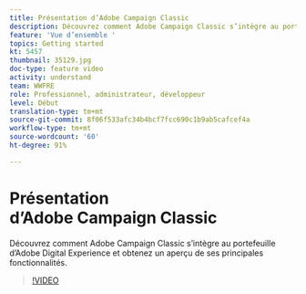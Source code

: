 ```yaml
---
title: Présentation d’Adobe Campaign Classic
description: Découvrez comment Adobe Campaign Classic s’intègre au portefeuille d’Adobe Digital Experience et obtenez un aperçu de ses principales fonctionnalités.
feature: 'Vue d’ensemble '
topics: Getting started
kt: 5457
thumbnail: 35129.jpg
doc-type: feature video
activity: understand
team: WWFRE
role: Professionnel, administrateur, développeur
level: Début
translation-type: tm+mt
source-git-commit: 8f06f533afc34b4bcf7fcc690c1b9ab5cafcef4a
workflow-type: tm+mt
source-wordcount: '60'
ht-degree: 91%

---
```



# Présentation d’Adobe Campaign Classic

Découvrez comment Adobe Campaign Classic s’intègre au portefeuille d’Adobe Digital Experience et obtenez un aperçu de ses principales fonctionnalités.

>[!VIDEO](https://video.tv.adobe.com/v/35129?quality=12)

